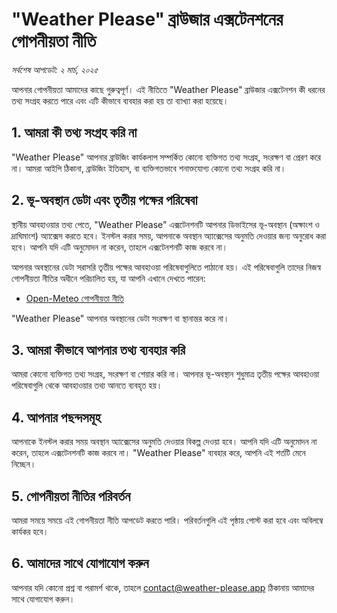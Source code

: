 # "Weather Please" ব্রাউজার এক্সটেনশনের গোপনীয়তা নীতি

_সর্বশেষ আপডেট: ২ মার্চ, ২০২৫_

আপনার গোপনীয়তা আমাদের কাছে গুরুত্বপূর্ণ। এই নীতিতে "Weather Please" ব্রাউজার
এক্সটেনশন কী ধরনের তথ্য সংগ্রহ করতে পারে এবং এটি কীভাবে ব্যবহার করা হয় তা
ব্যাখ্যা করা হয়েছে।

## 1. আমরা কী তথ্য সংগ্রহ করি না

"Weather Please" আপনার ব্রাউজিং কার্যকলাপ সম্পর্কিত কোনো ব্যক্তিগত তথ্য সংগ্রহ,
সংরক্ষণ বা প্রেরণ করে না। আমরা আইপি ঠিকানা, ব্রাউজিং ইতিহাস, বা ব্যক্তিগতভাবে
শনাক্তযোগ্য কোনো তথ্য সংগ্রহ করি না।

## 2. ভূ-অবস্থান ডেটা এবং তৃতীয় পক্ষের পরিষেবা

স্থানীয় আবহাওয়ার তথ্য পেতে, "Weather Please" এক্সটেনশনটি আপনার ডিভাইসের
ভূ-অবস্থান (অক্ষাংশ ও দ্রাঘিমাংশ) অ্যাক্সেস করতে হবে। ইনস্টল করার সময়, আপনাকে
অবস্থান অ্যাক্সেসের অনুমতি দেওয়ার জন্য অনুরোধ করা হবে। আপনি যদি এটি অনুমোদন না
করেন, তাহলে এক্সটেনশনটি কাজ করবে না।

আপনার অবস্থানের ডেটা সরাসরি তৃতীয় পক্ষের আবহাওয়া পরিষেবাগুলিতে পাঠানো হয়। এই
পরিষেবাগুলি তাদের নিজস্ব গোপনীয়তা নীতির অধীনে পরিচালিত হয়, যা আপনি এখানে দেখতে
পারেন:

- [Open-Meteo গোপনীয়তা নীতি](https://open-meteo.com/en/terms)

"Weather Please" আপনার অবস্থানের ডেটা সংরক্ষণ বা স্থানান্তর করে না।

## 3. আমরা কীভাবে আপনার তথ্য ব্যবহার করি

আমরা কোনো ব্যক্তিগত তথ্য সংগ্রহ, সংরক্ষণ বা শেয়ার করি না। আপনার ভূ-অবস্থান
শুধুমাত্র তৃতীয় পক্ষের আবহাওয়া পরিষেবাগুলি থেকে আবহাওয়ার তথ্য আনতে ব্যবহৃত
হয়।

## 4. আপনার পছন্দসমূহ

আপনাকে ইনস্টল করার সময় অবস্থান অ্যাক্সেসের অনুমতি দেওয়ার বিকল্প দেওয়া হবে।
আপনি যদি এটি অনুমোদন না করেন, তাহলে এক্সটেনশনটি কাজ করবে না। "Weather Please"
ব্যবহার করে, আপনি এই শর্তটি মেনে নিচ্ছেন।

## 5. গোপনীয়তা নীতির পরিবর্তন

আমরা সময়ে সময়ে এই গোপনীয়তা নীতি আপডেট করতে পারি। পরিবর্তনগুলি এই পৃষ্ঠায়
পোস্ট করা হবে এবং অবিলম্বে কার্যকর হবে।

## 6. আমাদের সাথে যোগাযোগ করুন

আপনার যদি কোনো প্রশ্ন বা পরামর্শ থাকে, তাহলে
[contact@weather-please.app](mailto:contact@weather-please.app) ঠিকানায় আমাদের
সাথে যোগাযোগ করুন।
